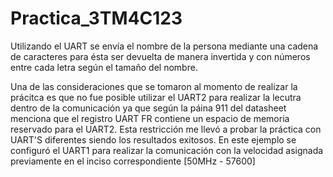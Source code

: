 # Practica_3TM4C123
Utilizando el UART se envía el nombre de la persona mediante una cadena de caracteres para ésta ser devuelta de manera invertida y con números entre cada letra según el tamaño del nombre.

Una de las consideraciones que se tomaron al momento de realizar la prácitca es que no fue posible utilizar el UART2 para realizar la lecutra dentro de la comunicación
ya que según la páina 911 del datasheet menciona que el registro UART FR contiene un espacio de memoria reservado para el UART2. Esta restricción me llevó a probar la
práctica con UART'S diferentes siendo los resultados exitosos. En este ejemplo se configuró el UART1 para realizar la comunicación con la velocidad asignada previamente
en el inciso correspondiente [50MHz - 57600]
